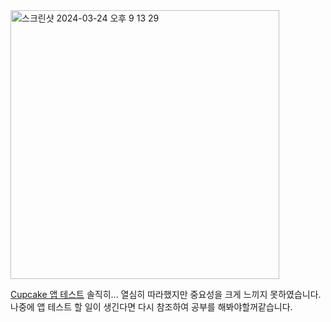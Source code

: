 
<img width="430" alt="스크린샷 2024-03-24 오후 9 13 29" src="https://github.com/giyoungjang/kotlin-study/assets/126555597/44a79b9f-d93a-423a-98a0-4eaa42474890">


[Cupcake 앱 테스트](https://developer.android.com/courses/pathways/android-basics-compose-unit-4-pathway-2?authuser=1&hl=ko#codelab-https://developer.android.com/codelabs/basic-android-kotlin-compose-test-cupcake)
솔직히... 열심히 따라했지만 중요성을 크게 느끼지 못하였습니다. 나중에 앱 테스트 할 일이 생긴다면 다시 참조하여 공부를 해봐야할꺼같습니다.















